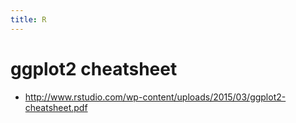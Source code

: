 ```yaml
---
title: R
---
```


# ggplot2 cheatsheet
* <http://www.rstudio.com/wp-content/uploads/2015/03/ggplot2-cheatsheet.pdf>

